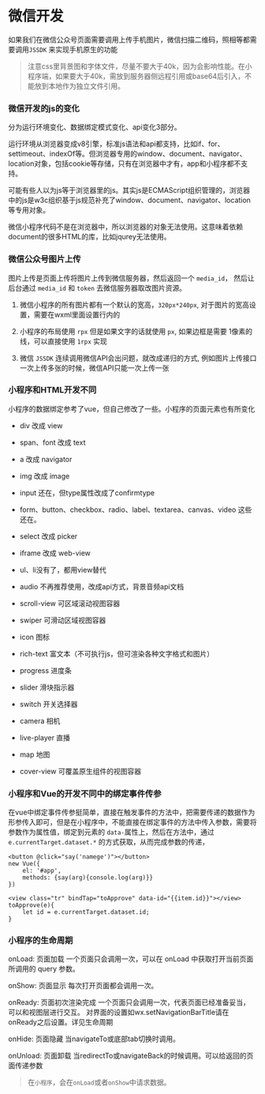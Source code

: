 # 微信开发

如果我们在微信公众号页面需要调用上传手机图片，微信扫描二维码，照相等都需要调用`JSSDK` 来实现手机原生的功能

> 注意css里背景图和字体文件，尽量不要大于40k，因为会影响性能。在小程序端，如果要大于40k，需放到服务器侧远程引用或base64后引入，不能放到本地作为独立文件引用。



### 微信开发的js的变化

分为运行环境变化、数据绑定模式变化、api变化3部分。

运行环境从浏览器变成v8引擎，标准js语法和api都支持，比如if、for、settimeout、indexOf等。但浏览器专用的window、document、navigator、location对象，包括cookie等存储，只有在浏览器中才有，app和小程序都不支持。

可能有些人以为js等于浏览器里的js。其实js是ECMAScript组织管理的，浏览器中的js是w3c组织基于js规范补充了window、document、navigator、location等专用对象。

微信小程序代码不是在浏览器中，所以浏览器的对象无法使用。这意味着依赖document的很多HTML的库，比如jqurey无法使用。



### 微信公众号图片上传

图片上传是页面上传将图片上传到微信服务器，然后返回一个 `media_id`， 然后让后台通过 `media_id` 和 `token` 去微信服务器取改图片资源。

1. 微信小程序的所有图片都有一个默认的宽高，`320px*240px`, 对于图片的宽高设置，需要在wxml里面设置行内的

2. 小程序的布局使用 `rpx` 但是如果文字的话就使用 `px`,  如果边框是需要 1像素的线，可以直接使用 `1rpx` 实现

3. 微信 `JSSDK` 连续调用微信API会出问题，就改成递归的方式, 例如图片上传接口一次上传多张的时候，微信API只能一次上传一张



### 小程序和HTML开发不同

小程序的数据绑定参考了vue，但自己修改了一些。小程序的页面元素也有所变化
  - div 改成 view
  - span、font 改成 text
  - a 改成 navigator
  - img 改成 image
  - input 还在，但type属性改成了confirmtype
  - form、button、checkbox、radio、label、textarea、canvas、video 这些还在。
  - select 改成 picker
  - iframe 改成 web-view
  - ul、li没有了，都用view替代
  - audio 不再推荐使用，改成api方式，背景音频api文档

  - scroll-view 可区域滚动视图容器
  - swiper 可滑动区域视图容器
  - icon 图标
  - rich-text 富文本（不可执行js，但可渲染各种文字格式和图片）
  - progress 进度条
  - slider 滑块指示器
  - switch 开关选择器
  - camera 相机
  - live-player 直播
  - map 地图
  - cover-view 可覆盖原生组件的视图容器 



### 小程序和Vue的开发不同中的绑定事件传参

在vue中绑定事件传参挺简单，直接在触发事件的方法中，把需要传递的数据作为形参传入即可，但是在小程序中，不能直接在绑定事件的方法中传入参数，需要将参数作为属性值，绑定到元素的 `data-`属性上，然后在方法中，通过 `e.currentTarget.dataset.*` 的方式获取，从而完成参数的传递，

```vu
<button @click="say('namege')"></button>
new Vue({
	el: '#app',
	methods: {say(arg){console.log(arg)}}
})

<view class="tr" bindTap="toApprove" data-id="{{item.id}}"></view>
toApprove(e){
	let id = e.currentTarget.dataset.id;
}
```



### 小程序的生命周期

onLoad: 页面加载
一个页面只会调用一次，可以在 onLoad 中获取打开当前页面所调用的 query 参数。

onShow: 页面显示
每次打开页面都会调用一次。

onReady: 页面初次渲染完成
一个页面只会调用一次，代表页面已经准备妥当，可以和视图层进行交互。
对界面的设置如wx.setNavigationBarTitle请在onReady之后设置。详见生命周期

onHide: 页面隐藏
当navigateTo或底部tab切换时调用。

onUnload: 页面卸载
当redirectTo或navigateBack的时候调用。可以给返回的页面传递参数

>在`小程序`，会在`onLoad`或者`onShow`中请求数据。

